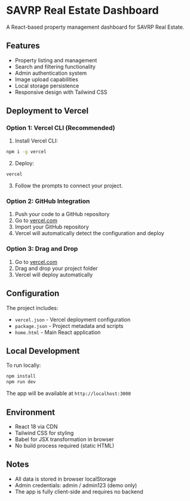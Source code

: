 # SAVRP Real Estate Dashboard

A React-based property management dashboard for SAVRP Real Estate.

## Features

- Property listing and management
- Search and filtering functionality
- Admin authentication system
- Image upload capabilities
- Local storage persistence
- Responsive design with Tailwind CSS

## Deployment to Vercel

### Option 1: Vercel CLI (Recommended)

1. Install Vercel CLI:
```bash
npm i -g vercel
```

2. Deploy:
```bash
vercel
```

3. Follow the prompts to connect your project.

### Option 2: GitHub Integration

1. Push your code to a GitHub repository
2. Go to [vercel.com](https://vercel.com)
3. Import your GitHub repository
4. Vercel will automatically detect the configuration and deploy

### Option 3: Drag and Drop

1. Go to [vercel.com](https://vercel.com)
2. Drag and drop your project folder
3. Vercel will deploy automatically

## Configuration

The project includes:
- `vercel.json` - Vercel deployment configuration
- `package.json` - Project metadata and scripts
- `home.html` - Main React application

## Local Development

To run locally:
```bash
npm install
npm run dev
```

The app will be available at `http://localhost:3000`

## Environment

- React 18 via CDN
- Tailwind CSS for styling
- Babel for JSX transformation in browser
- No build process required (static HTML)

## Notes

- All data is stored in browser localStorage
- Admin credentials: admin / admin123 (demo only)
- The app is fully client-side and requires no backend